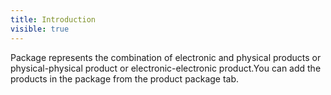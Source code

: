 ```yaml
---
title: Introduction
visible: true
---
```


Package represents the combination of electronic and physical products or physical-physical product or electronic-electronic product.You can add the products in the package from the product package tab.
